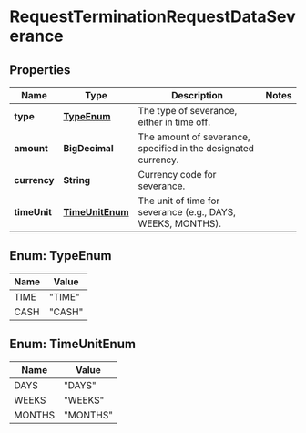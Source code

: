 

# RequestTerminationRequestDataSeverance


## Properties

| Name | Type | Description | Notes |
|------------ | ------------- | ------------- | -------------|
|**type** | [**TypeEnum**](#TypeEnum) | The type of severance, either in time off. |  |
|**amount** | **BigDecimal** | The amount of severance, specified in the designated currency. |  |
|**currency** | **String** | Currency code for severance. |  |
|**timeUnit** | [**TimeUnitEnum**](#TimeUnitEnum) | The unit of time for severance (e.g., DAYS, WEEKS, MONTHS). |  |



## Enum: TypeEnum

| Name | Value |
|---- | -----|
| TIME | &quot;TIME&quot; |
| CASH | &quot;CASH&quot; |



## Enum: TimeUnitEnum

| Name | Value |
|---- | -----|
| DAYS | &quot;DAYS&quot; |
| WEEKS | &quot;WEEKS&quot; |
| MONTHS | &quot;MONTHS&quot; |



